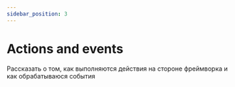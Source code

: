 ```yaml
---
sidebar_position: 3
---
```


# Actions and events

Рассказать о том, как выполняются действия на стороне фреймворка и как обрабатываюся события